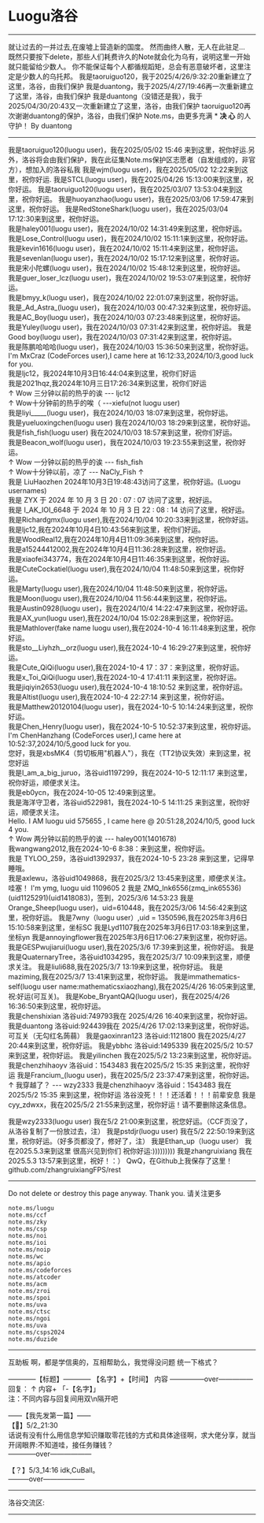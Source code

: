 # **Luogu洛谷**
___________________________________________________________

就让过去的一并过去,在废墟上营造新的国度。
然而曲终人散，无人在此驻足...	
既然只要按下delete，那些人们耗费许久的Note就会化为乌有，说明这里一开始就只能留给少数人。
你不能保证每个人都循规蹈矩，总会有恶意破坏者，这里注定是少数人的乌托邦。
我是taoruiguo120，我于2025/4/26/9:32:20重新建立了这里，洛谷，由我们保护
我是duantong，我于2025/4/27/19:46再一次重新建立了这里，洛谷，由我们保护
我是duantong（没错还是我），我于2025/04/30/20:43又一次重新建立了这里，洛谷，由我们保护
taoruiguo120再次谢谢duantong的保护，洛谷，由我们保护
Note.ms，由更多充满 * **决 心** 的人守护！
By duantong

---------------------------------------------------------------------------------------------------
我是taoruiguo120(luogu user)，我在2025/05/02 15:46 来到这里，祝你好运.另外，洛谷将会由我们保护，我在此征集Note.ms保护区志愿者（自发组成的，非官方），想加入的洛谷私我
我是wjm(luogu user)，我在2025/05/02 12:22来到这里，祝你好运.
我是STCL(luogu user)，我在2025/04/26 15:13:00来到这里，祝你好运。
我是taoruiguo120(luogu user)，我在2025/03/07 13:53:04来到这里，祝你好运。
我是huoyanzhao(luogu user)，我在2025/03/06 17:59:47来到这里，祝你好运。
我是RedStoneShark(luogu user)，我在2025/03/04 17:12:30来到这里，祝你好运。  
我是haley001(luogu user)，我在2024/10/02 14:31:49来到这里，祝你好运。  
我是Lose_Control(luogu user)，我在2024/10/02 15:11:1来到这里，祝你好运。  
我是kevin1616(luogu user)，我在2024/10/02 15:11:4来到这里，祝你好运。  
我是sevenlan(luogu user)，我在2024/10/02 15:17:12来到这里，祝你好运。  
我是宋小陀螺(luogu user)，我在2024/10/02 15:48:12来到这里，祝你好运。  
我是guer_loser_lcz(luogu user)，我在2024/10/02 19:53:07来到这里，祝你好运。  
我是bmyy_k(luogu user)，我在2024/10/02 22:01:07来到这里，祝你好运。  
我是_Ad_Astra_(luogu user)，我在2024/10/03 00:47:32来到这里，祝你好运。  
我是AC_Boy(luogu user)，我在2024/10/03 07:23:48来到这里，祝你好运。  
我是Yuley(luogu user)，我在2024/10/03 07:31:42来到这里，祝你好运。 
 我是Good  boy(luogu user)，我在2024/10/03 07:31:42来到这里，祝你好运。  
我是陈鹏哈哈哈(luogu user)，我在2024/10/03 15:36:50来到这里，祝你好运。  
I'm MxCraz (CodeForces user),I came here at 16:12:33,2024/10/3,good luck for you.  
我是ljc12，我2024年10月3日16:44:04来到这里，祝你们好运  
我是2021hqz,我2024年10月三日17:26:34来到这里，祝你们好运  
							↑ Wow 三分钟以前的热乎的诶  --- ljc12  
                                                        ↑ Wow十分钟前的热乎的唉（  ---xiefu(not luogu user)  
我是liyi_____(luogu user)，我在2024/10/03 18:07来到这里，祝你好运。  
我是yueluoxingchen(luogu user) 我在2024/10/03 18:29来到这里，祝你好运。  
我是fish_fish(luogu user) 我在2024/10/03 18:57来到这里，祝你们好运。  
我是Beacon_wolf(luogu user)，我在2024/10/03 19:23:55来到这里，祝你好运。  
							↑  Wow 一分钟以前的热乎的诶  --- fish_fish  
                                                        ↑  Wow十分钟以前，凉了  --- NaCly_Fish
						$\uparrow$  
我是 LiuHaozhen 2024年10月3日19:48:43访问了这里，祝你好运。(Luogu usernames)  
我是 ZYX 于 2024 年 10 月 3 日 20 : 07 : 07 访问了这里，祝好运。  
我是 I_AK_IOI_6648 于 2024 年 10 月 3 日 22 : 08 : 14 访问了这里，祝好运。  
我是Richardgmx(luogu user),我在2024/10/04 10:20:33来到这里，祝你好运。  
我是ljc12,我在2024年10月4日10:43:56来到这里，祝你们好运。  
我是WoodReal12,我在2024年10月4日11:09:36来到这里，祝你好运。  
我是a15244412002,我在2024年10月4日11:36:28来到这里，祝你好运。  
我是xiaofei343774，我在2024年10月4日11:46:35来到这里，祝你好运。  
我是CuteCockatiel(luogu user),我在2024/10/04 11:48:50来到这里，祝你好运。  
我是Marty(luogu user),我在2024/10/04 11:48:50来到这里，祝你好运。  
我是Moon(luogu user),我在2024/10/04 11:56:44来到这里，祝你好运。  
我是Austin0928(luogu user)，我在2024/10/4 14:22:47来到这里，祝你好运。  
我是AX_yun(luogu user),我在2024/10/04 15:02:28来到这里，祝你好运。  
我是Mathlover(fake name luogu user),我在2024-10-4 16:11:48来到这里，祝你好运。  
我是sto__Liyhzh__orz(luogu user),我在2024-10-4 16:29:27来到这里，祝你好运。  
我是Cute_QiQi(luogu user),我在2024-10-4 17：37：来到这里，祝你好运。  
我是x_Toi_QiQi(luogu user),我在2024-10-4 17:41:11 来到这里，祝你好运。  
我是jiqiyin2653(luogu user),我在2024-10-4 18:10:52 来到这里，祝你好运。  
我是Altist(luogu user),我在2024-10-4 22:27:14 来到这里，祝你好运。	  	
我是Matthew20120104(luogu  user)，我在2024-10-5 10:14:24来到这里，祝你好运。  
我是Chen_Henry(luogu user)，我在2024-10-5 10:52:37来到这里，祝你好运。  
I'm ChenHanzhang (CodeForces user),I came here at 10:52:37,2024/10/5,good luck for you.	  
您好，我是xbsMK4（剪切板用"机器人"），我在（TT2协议失效）来到这里，祝您好运  
我是I_am_a_big_juruo，洛谷uid1197299，我在2024-10-5 12:11:17 来到这里，祝你好运，顺便求关注。	  
我是eb0ycn，我在2024-10-05 12:49来到这里。  	
我是海洋守卫者，洛谷uid522981，我在2024-10-5 14:11:25 来到这里，祝你好运，顺便求关注。  
Hello. I AM luogu uid 575655 , I came here @ 20:51:28,2024/10/5, good luck 4 you.	  
							↑  Wow 两分钟以前的热乎的诶  --- haley001(1401678)  
我wangwang2012,我在2024-10-6 8:38：来到这里，祝你好运。  
我是 TYLOO_259，洛谷uid1392937，我在2024-10-5 23:28 来到这里，记得早睡哦。  
我是axlewu，洛谷uid1049868，我在2025/3/2 13:45来到这里，顺便求关注。
                                                         哇塞！
I'm ymg, luogu uid 1109605 2
我是 ZMQ_Ink6556(zmq_ink65536)(uid1125291)(uid1418083)，签到，2025/3/6 14:53:23
我是Orange_Sheep(luogu user)，uid=610448，我在2025/3/06 14:56:42来到这里，祝你好运。
我是7wny（luogu user）,uid = 1350596,我在2025年3月6日15:10:58来到这里，坐标SC
我是Lyd1107我在2025年3月6日17:03:18来到这里，坐标yn
我是annoyingflower我在2025年3月6日17:06:27来到这里，祝你好运。
我是GESPwujiarui(luogu user),我在2025/3/6 17:39来到这里，祝你好运。
我是
我是QuaternaryTree，洛谷uid1034295，我在2025/3/7 10:09来到这里，顺便求关注。
我是liuli688,我在2025/3/7 13:19来到这里，祝你好运。
我是maziming,我在2025/3/7 13:41来到这里，祝你好运。
我是immathematics-self(luogu user name:mathematicsxiaozhang),我在2025/4/26 16:05来到这里,祝:好运(可互关)。
我是Kobe_BryantQAQ(luogu user)，我在2025/4/26 16:36:50来到这里，祝你好运。  
我是chenshixian 洛谷uid:749793我在 2025/4/26 16:40来到这里，祝你好运。
我是duantong 洛谷uid:924439我在 2025/4/26 17:02:13来到这里，祝你好运。可互关（无勾红名蒟蒻）
我是gaoxinran123 洛谷uid:1121800 我在2025/4/27 20:44来到这里，祝你好运。
我是ybbhc 洛谷uid:1495339 我在2025/5/2 10:57来到这里，祝你好运。
我是yilinchen 我在2025/5/2 13:23来到这里，祝你好运。
我是chenzhihaoyv  洛谷uid：1543483 我在2025/5/2 15:35 来到这里，祝你好运
我是Francium_(luogu user)，我在2025/5/2 23:37:47来到这里，祝你好运。 
							↑  我穿越了？  --- wzy2333
我是chenzhihaoyv  洛谷uid：1543483 我在2025/5/2 15:35 来到这里，祝你好运
                                                              洛谷没死！！！还活着！！！前辈安息
我是cyy_zdwxx，我在2025/5/2 21:55来到这里，祝你好运！请不要删除这条信息。


我是wzy2333(luogu user) 我在5/2 21:00来到这里，祝您好运。（CCF页没了，从洛谷复制了一份放过去，注）
我是pstdjr(luogu user) 我在5/2 22:50:19来到这里，祝你好运。（好多页都没了，修好了，注）
我是Ethan_up（luogu user） 我在2025.5.3来到这里 很高兴见到你们 祝你好运:)))))))))
我是zhangruixiang 我在2025.5.3 13:57来到这里，祝好！：） QwQ，在Github上我保存了这里！
github.com/zhangruixiangFPS/rest
____________________________________________
Do not delete or destroy this page anyway. Thank you.
请关注更多
	
	note.ms/luogu
	note.ms/ccf
	note.ms/zky
	note.ms/csp
	note.ms/noi
	note.ms/ioi
	note.ms/noip
	note.ms/wc
	note.ms/apio
	note.ms/codeforces
	note.ms/atcoder
	note.ms/acm
	note.ms/zroi
	note.ms/spoi
	note.ms/uva
	note.ms/ctsc
	note.ms/ngoi
	note.ms/uva
	note.ms/csps2024
	note.ms/duzide

____________________________________________________________________________________________________________________________________
互助板
啊，都是学信奥的，互相帮助么，我觉得没问题
统一下格式？

————【标题】————
【名字】+【时间】
	内容
—————over—————
回复：
							↑  内容+	「-【名字】」  
注：不同内容与回复间用双\n隔开吧


——【我先发第一篇】——  
【🍁】5/2_21:30  
	话说有没有什么用信息学知识赚取零花钱的方式和具体途径啊，求大佬分享，就当开阔眼界:不知道哇，接任务赚钱？  
————over——————  

【？】5/3_14:16
	idk,CuBall。  
 ———over——————
_________________________________________________________________________________________________________________________
洛谷交流区:


__________________________________________________________________________________________________________________________

